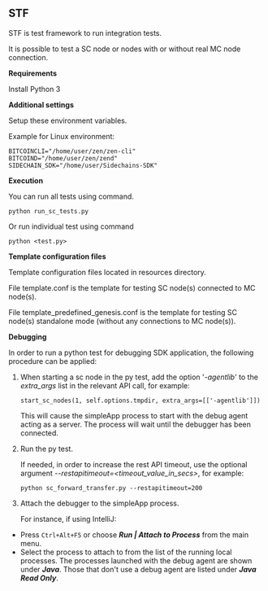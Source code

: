 **STF**
---------

STF is test framework to run integration tests.

It is possible to test a SC node or nodes with or without real MC node connection.

**Requirements**

Install Python 3

**Additional settings**

Setup these environment variables.

Example for Linux environment:

```
BITCOINCLI="/home/user/zen/zen-cli"
BITCOIND="/home/user/zen/zend"
SIDECHAIN_SDK="/home/user/Sidechains-SDK"
```

**Execution**

You can run all tests using command.

```
python run_sc_tests.py
```
    
Or run individual test using command

```
python <test.py>
```

**Template configuration files**

Template configuration files located in resources directory. 

File template.conf is the template for testing SC node(s) connected to MC node(s).

File template_predefined_genesis.conf is the template for testing SC node(s) standalone mode (without any connections to MC node(s)).

**Debugging**

In order to run a python test for debugging SDK application, the following procedure can be applied:

1) When starting a sc node in the py test, add the option '_-agentlib_' to the _extra_args_ list in the relevant API call, for example:
   ```
   start_sc_nodes(1, self.options.tmpdir, extra_args=[['-agentlib']])
   ```
    This will cause the simpleApp process to start with the debug agent acting as a server. The process will wait until the debugger has been connected.


2) Run the py test.

   If needed, in order to increase the rest API timeout, use the optional argument _--restapitimeout=<timeout_value_in_secs>_, for example:
   ```
   python sc_forward_transfer.py --restapitimeout=200
   ```
   
3) Attach the debugger to the simpleApp process.

   For instance, if using IntelliJ:


- Press `Ctrl+Alt+F5` or choose **_Run | Attach to Process_** from the main menu.
- Select the process to attach to from the list of the running local processes. The processes launched with the debug agent are shown under _**Java**_. Those that don't use a debug agent are listed under **_Java Read Only_**.